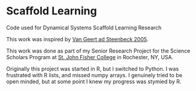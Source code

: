 # Scaffold Learning
Code used for Dynamical Systems Scaffold Learning Research

This work was inspired by [Van Geert ad Steenbeck 2005](https://www.paulvangeert.nl/publications_files/scaffolding%20van%20geert%20and%20steenbeek.pdf).

This work was done as part of my Senior Research Project for the Science Scholars Program
at [St. John Fisher College](https://www.sjfc.edu/) in Rochester, NY, USA.  

Originally this project was started in R, but I switched to Python. I was frustrated with R lists, and missed numpy arrays. I genuinely tried to be open minded, but at some point I knew my progress was stymied by R. 


